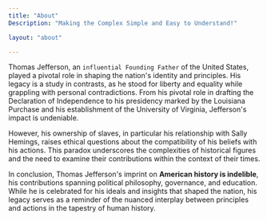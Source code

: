 ```yaml
---
title: "About"
Description: "Making the Complex Simple and Easy to Understand!"

layout: "about"

---
```


Thomas Jefferson, an `influential Founding Father` of the United States, played a pivotal role in shaping the nation's identity and principles. His legacy is a study in contrasts, as he stood for liberty and equality while grappling with personal contradictions. From his pivotal role in drafting the Declaration of Independence to his presidency marked by the Louisiana Purchase and his establishment of the University of Virginia, Jefferson's impact is undeniable.

However, his ownership of slaves, in particular his relationship with Sally Hemings, raises ethical questions about the compatibility of his beliefs with his actions. This paradox underscores the complexities of historical figures and the need to examine their contributions within the context of their times.

In conclusion, Thomas Jefferson's imprint on **American history is indelible**, his contributions spanning political philosophy, governance, and education. While he is celebrated for his ideals and insights that shaped the nation, his legacy serves as a reminder of the nuanced interplay between principles and actions in the tapestry of human history.